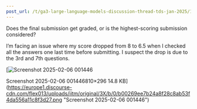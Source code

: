 ```yaml
---
post_url: /t/ga3-large-language-models-discussion-thread-tds-jan-2025/163247/140
---
```

Does the final submission get graded, or is the highest-scoring submission considered?

I’m facing an issue where my score dropped from 8 to 6.5 when I checked all the answers one last time before submitting. I suspect the drop is due to the 3rd and 7th questions.

[![Screenshot 2025-02-06 001446](https://europe1.discourse-cdn.com/flex013/uploads/iitm/original/3X/b/0/b00269ee7b24a8f28c8ab53f4da556a11c8f3d27.png)

Screenshot 2025-02-06 001446810×296 14.8 KB](https://europe1.discourse-cdn.com/flex013/uploads/iitm/original/3X/b/0/b00269ee7b24a8f28c8ab53f4da556a11c8f3d27.png "Screenshot 2025-02-06 001446")